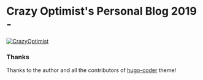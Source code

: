 # Crazy Optimist's Personal Blog 2019 -

[![CrazyOptimist](https://circleci.com/gh/CrazyOptimist/crazyoptimist-github-io.svg?style=svg)](https://app.circleci.com/pipelines/github/CrazyOptimist/crazyoptimist-github-io)

### Thanks
Thanks to the author and all the contributors of [hugo-coder](https://github.com/luizdepra/hugo-coder) theme!

